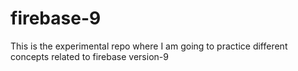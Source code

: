 # firebase-9
This is the experimental repo where I am going to practice different concepts related to firebase version-9
